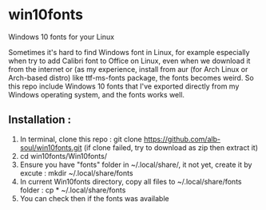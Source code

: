 # win10fonts
Windows 10 fonts for your Linux

Sometimes it's hard to find Windows font in Linux, for example especially when try to add Calibri font to Office on Linux, even when we download it from the internet or (as my experience, install from aur (for Arch Linux or Arch-based distro) like ttf-ms-fonts package, the fonts becomes weird. So this repo include Windows 10 fonts that I've exported directly from my Windows operating system, and the fonts works well.

## Installation :
1. In terminal, clone this repo : git clone https://github.com/alb-soul/win10fonts.git (if clone failed, try to download as zip then extract it)
2. cd win10fonts/Win10fonts/
3. Ensure you have "fonts" folder in ~/.local/share/, it not yet, create it by excute : mkdir ~/.local/share/fonts
4. In current Win10fonts directory, copy all files to ~/.local/share/fonts folder : cp * ~/.local/share/fonts
5. You can check then if the fonts was available
